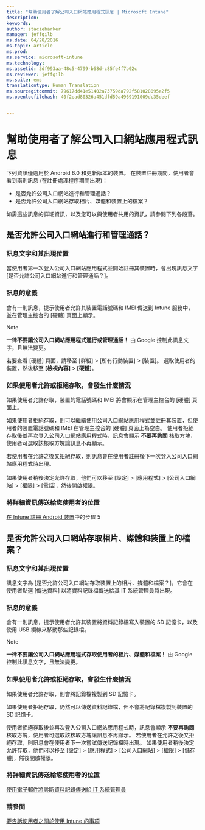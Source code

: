 ```yaml
---
title: "幫助使用者了解公司入口網站應用程式訊息 | Microsoft Intune"
description: 
keywords: 
author: staciebarker
manager: jeffgilb
ms.date: 04/28/2016
ms.topic: article
ms.prod: 
ms.service: microsoft-intune
ms.technology: 
ms.assetid: 3df993aa-48c5-4799-b68d-c85fe4f7b02c
ms.reviewer: jeffgilb
ms.suite: ems
translationtype: Human Translation
ms.sourcegitcommit: 79617dd41e51402a73759da792f581028095a2f5
ms.openlocfilehash: 40f2ead80326a451dfd59a4969191009dc35deef


---
```


# 幫助使用者了解公司入口網站應用程式訊息

下列資訊僅適用於 Android 6.0 和更新版本的裝置。 在裝置註冊期間，使用者會看到兩則訊息 (在註冊處理程序期間出現)︰

- 是否允許公司入口網站進行和管理通話？
- 是否允許公司入口網站存取相片、媒體和裝置上的檔案？

如需這些訊息的詳細資訊，以及您可以與使用者共用的資訊，請參閱下列各段落。

## 是否允許公司入口網站進行和管理通話？

### 訊息文字和其出現位置
當使用者第一次登入公司入口網站應用程式並開始註冊其裝置時，會出現訊息文字 [是否允許公司入口網站進行和管理通話？]。

### 訊息的意義
會有一則訊息，提示使用者允許其裝置電話號碼和 IMEI 傳送到 Intune 服務中，並在管理主控台的 [硬體] 頁面上顯示。

> [!NOTE]
> **一律不要讓公司入口網站應用程式進行或管理通話！** 由 Google 控制此訊息文字，且無法變更。

若要查看 [硬體] 頁面，請移至 [群組] > [所有行動裝置] > [裝置]。 選取使用者的裝置，然後移至 **[檢視內容]** > **[硬體]**。

### 如果使用者允許或拒絕存取，會發生什麼情況
如果使用者允許存取，裝置的電話號碼和 IMEI 將會顯示在管理主控台的 [硬體] 頁面上。

如果使用者拒絕存取，則可以繼續使用公司入口網站應用程式並註冊其裝置，但使用者的裝置電話號碼和 IMEI 在管理主控台的 [硬體] 頁面上為空白。 使用者拒絕存取後並再次登入公司入口網站應用程式時，訊息會顯示 **不要再詢問** 核取方塊，使用者可選取該核取方塊讓訊息不再顯示。

若使用者在允許之後又拒絕存取，則訊息會在使用者註冊後下一次登入公司入口網站應用程式時出現。</br></br>如果使用者稍後決定允許存取，他們可以移至 [設定] > [應用程式] > [公司入口網站] > [權限] > [電話]，然後開啟權限。

### 將詳細資訊傳送給您使用者的位置
[在 Intune 註冊 Android 裝置](/Intune/EndUser/enroll-your-device-in-intune-android)中的步驟 5

## 是否允許公司入口網站存取相片、媒體和裝置上的檔案？

### 訊息文字和其出現位置
訊息文字為 [是否允許公司入口網站存取裝置上的相片、媒體和檔案？]，它會在使用者點選 [傳送資料] 以將資料記錄檔傳送給其 IT 系統管理員時出現。

### 訊息的意義
會有一則訊息，提示使用者允許其裝置將資料記錄檔寫入裝置的 SD 記憶卡，以及使用 USB 纜線來移動那些記錄檔。   

> [!NOTE]
> **一律不要讓公司入口網站應用程式存取使用者的相片、媒體和檔案！** 由 Google 控制此訊息文字，且無法變更。

### 如果使用者允許或拒絕存取，會發生什麼情況
如果使用者允許存取，則會將記錄檔複製到 SD 記憶卡。

如果使用者拒絕存取，仍然可以傳送資料記錄檔，但不會將記錄檔複製到裝置的 SD 記憶卡。

使用者拒絕存取後並再次登入公司入口網站應用程式時，訊息會顯示 **不要再詢問** 核取方塊，使用者可選取該核取方塊讓訊息不再顯示。 若使用者在允許之後又拒絕存取，則訊息會在使用者下一次嘗試傳送記錄檔時出現。 如果使用者稍後決定允許存取，他們可以移至 [設定] > [應用程式] > [公司入口網站] > [權限] > [儲存體]，然後開啟權限。

### 將詳細資訊傳送給您使用者的位置
[使用電子郵件將診斷資料記錄傳送給 IT 系統管理員](/Intune/EndUser/send-diagnostic-data-logs-to-your-it-administrator-using-email-android)


### 請參閱
[要告訴使用者之關於使用 Intune 的事項](/intune/deploy-use/what-to-tell-your-end-users-about-using-microsoft-intune)



<!--HONumber=Jul16_HO1-->


